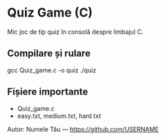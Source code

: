 # Quiz Game (C)

Mic joc de tip quiz în consolă despre limbajul C.

## Compilare și rulare
gcc Quiz_game.c -o quiz
./quiz

## Fișiere importante
- Quiz_game.c
- easy.txt, medium.txt, hard.txt

Autor: Numele Tău — https://github.com/USERNAME
